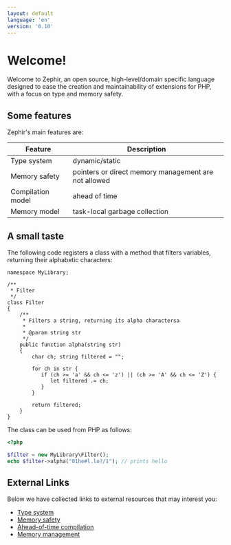 ```yaml
---
layout: default
language: 'en'
version: '0.10'
---
```

# Welcome!
Welcome to Zephir, an open source, high-level/domain specific language designed to ease the creation and maintainability of extensions for PHP, with a focus on type and memory safety.

<a name='some-features'></a>
## Some features
Zephir's main features are:

| Feature            | Description                                           |
|--------------------|-------------------------------------------------------|
| Type system        | dynamic/static                                        |
| Memory safety      | pointers or direct memory management are not allowed  |
| Compilation model  | ahead of time                                         |
| Memory model       | task-local garbage collection                         |

<a name='a-small-taste'></a>
## A small taste
The following code registers a class with a method that filters variables, returning their alphabetic characters:

```zephir
namespace MyLibrary;

/**
 * Filter
 */
class Filter
{
    /**
     * Filters a string, returning its alpha charactersa
     *
     * @param string str
     */
    public function alpha(string str)
    {
        char ch; string filtered = "";

        for ch in str {
           if (ch >= 'a' && ch <= 'z') || (ch >= 'A' && ch <= 'Z') {
              let filtered .= ch;
           }
        }

        return filtered;
    }
}
```

The class can be used from PHP as follows:

```php
<?php

$filter = new MyLibrary\Filter();
echo $filter->alpha("01he#l.lo?/1"); // prints hello
``` 

<a name='external-links'></a>
## External Links
Below we have collected links to external resources that may interest you:

- [Type system](https://en.wikipedia.org/wiki/Type_system)
- [Memory safety](https://en.wikipedia.org/wiki/Memory_safety)
- [Ahead-of-time compilation](https://en.wikipedia.org/wiki/Ahead-of-time_compilation)
- [Memory management](https://en.wikipedia.org/wiki/Memory_management)
